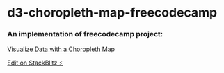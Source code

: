 # d3-choropleth-map-freecodecamp

### An implementation of freecodecamp project:
[Visualize Data with a Choropleth Map](https://www.freecodecamp.org/learn/data-visualization/data-visualization-projects/visualize-data-with-a-choropleth-map)

[Edit on StackBlitz ⚡️](https://stackblitz.com/edit/js-qlzz5x)
